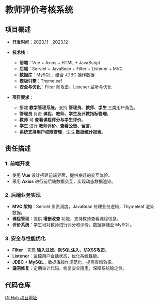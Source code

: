 # 教师评价考核系统

## 项目概述
- **开发时间**：2023.11 - 2023.12  
- **技术栈**：
  - **前端**：Vue + Axios + HTML + JavaScript
  - **后端**：Servlet + JavaBean + Filter + Listener + MVC  
  - **数据库**：MySQL，结合 JDBC 操作数据  
  - **模板引擎**：Thymeleaf  
  - **安全与优化**：Filter 防攻击、Listener 监听与优化  

- **项目要求**：
  - 搭建 **教学管理系统**，支持 **管理员、教师、学生** 三类用户角色。
  - **管理员** 负责 **课程、教师、学生及评教指标管理**。
  - **教师** 可 **查看课程评分与学生评价**。
  - **学生** 进行 **教师评价、查看公告、留言**。
  - **系统支持用户权限管理**，生成 **数据统计报表**。

## 责任描述

### 1. 前端开发
- 使用 **Vue** 设计搭建前端界面，提供良好的交互体验。
- 采用 **Axios** 进行前后端数据交互，实现动态数据渲染。

### 2. 后端业务实现
- **MVC 架构**：Servlet 负责调度，JavaBean 处理业务逻辑，Thymeleaf 渲染数据。
- **课程管理**：提供 **增删改查** 功能，支持教师查看课程信息。
- **评价系统**：学生可对教师进行评分和评价，数据存储至 MySQL。

### 3. 安全与性能优化
- **Filter**：实现 **输入过滤、防SQL注入、防XSS攻击**。
- **Listener**：监控用户会话状态，优化系统性能。
- **JDBC + MySQL**：数据库操作规范化，提高查询效率。
- **漏洞修复**：定期审计代码，修复安全隐患，保障系统稳定性。


## 代码仓库
[GitHub 项目地址](https://github.com/Sunnymasuping/Feedback)
